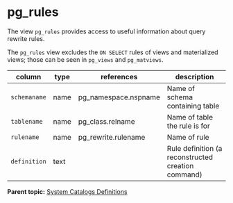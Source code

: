 # pg_rules 

The view `pg_rules` provides access to useful information about query rewrite rules.

The `pg_rules` view excludes the `ON SELECT` rules of views and materialized views; those can be seen in `pg_views` and `pg_matviews`.

|column|type|references|description|
|------|----|----------|-----------|
|`schemaname`|name|pg\_namespace.nspname|Name of schema containing table|
|`tablename`|name|pg\_class.relname|Name of table the rule is for|
|`rulename`|name|pg\_rewrite.rulename|Name of rule|
|`definition`|text||Rule definition \(a reconstructed creation command\)|

**Parent topic:** [System Catalogs Definitions](../system_catalogs/catalog_ref-html.html)

